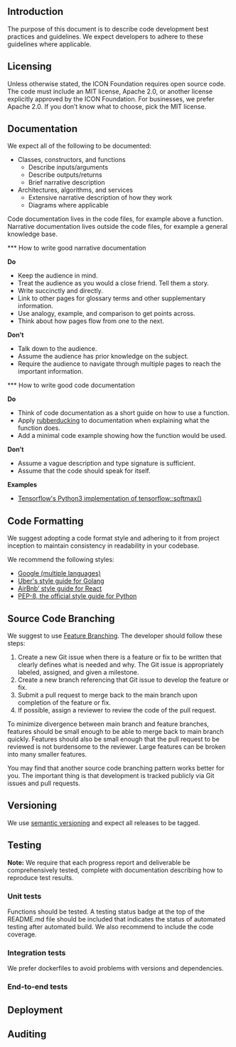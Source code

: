 ## Introduction

The purpose of this document is to describe code development best practices and guidelines. We expect developers to adhere to these guidelines where applicable.

## Licensing

Unless otherwise stated, the ICON Foundation requires open source code. The code must include an MIT license, Apache 2.0, or another license explicitly approved by the ICON Foundation. For businesses, we prefer Apache 2.0. If you don’t know what to choose, pick the MIT license.

## Documentation

We expect all of the following to be documented:
* Classes, constructors, and functions
  * Describe inputs/arguments
  * Describe outputs/returns
  * Brief narrative description
* Architectures, algorithms, and services
  * Extensive narrative description of how they work
  * Diagrams where applicable

Code documentation lives in the code files, for example above a function. Narrative documentation lives outside the code files, for example a general knowledge base.

*** How to write good narrative documentation

**Do**
* Keep the audience in mind.
* Treat the audience as you would a close friend. Tell them a story.
* Write succinctly and directly.
* Link to other pages for glossary terms and other supplementary information.
* Use analogy, example, and comparison to get points across.
* Think about how pages flow from one to the next.

**Don’t**
* Talk down to the audience.
* Assume the audience has prior knowledge on the subject.
* Require the audience to navigate through multiple pages to reach the important information.

*** How to write good code documentation

**Do**
* Think of code documentation as a short guide on how to use a function.
* Apply [rubberducking](https://rubberduckdebugging.com) to documentation when explaining what the function does.
* Add a minimal code example showing how the function would be used.

**Don’t**
* Assume a vague description and type signature is sufficient.
* Assume that the code should speak for itself.

**Examples**
* [Tensorflow's Python3 implementation of tensorflow::softmax()](https://github.com/tensorflow/tensorflow/blob/v2.9.1/tensorflow/python/ops/nn_ops.py#L3829-L3867)

## Code Formatting

We suggest adopting a code format style and adhering to it from project inception to maintain consistency in readability in your codebase.

We recommend the following styles:
* [Google (multiple languages)](https://google.github.io/styleguide/)
* [Uber's style guide for Golang](https://github.com/uber-go/guide/blob/master/style.md)
* [AirBnb’ style guide for React](https://airbnb.io/javascript/react/)
* [PEP-8, the official style guide for Python](https://peps.python.org/pep-0008/)

## Source Code Branching

We suggest to use [Feature Branching](https://martinfowler.com/bliki/FeatureBranch.html). The developer should follow these steps:
1. Create a new Git issue when there is a feature or fix to be written that clearly defines what is needed and why. The Git issue is appropriately labeled, assigned, and given a milestone.
2. Create a new branch referencing that Git issue to develop the feature or fix.
3. Submit a pull request to merge back to the main branch upon completion of the feature or fix.
4. If possible, assign a reviewer to review the code of the pull request.

To minimize divergence between main branch and feature branches, features should be small enough to be able to merge back to main branch quickly. Features should also be small enough that the pull request to be reviewed is not burdensome to the reviewer. Large features can be broken into many smaller features.

You may find that another source code branching pattern works better for you. The important thing is that development is tracked publicly via Git issues and pull requests.

## Versioning

We use [semantic versioning](https://semver.org) and expect all releases to be tagged.

## Testing



**Note:** We require that each progress report and deliverable be comprehensively tested, complete with documentation describing how to reproduce test results.

### Unit tests

Functions should be tested. A testing status badge at the top of the README.md file should be included that indicates the status of automated testing after automated build. We also recommend to include the code coverage.

### Integration tests

We prefer dockerfiles to avoid problems with versions and dependencies.

### End-to-end tests

## Deployment


## Auditing

